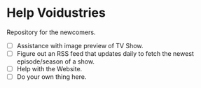 # Help Voidustries
Repository for the newcomers.

- [ ] Assistance with image preview of TV Show.  
- [ ] Figure out an RSS feed that updates daily to fetch the newest episode/season of a show.  
- [ ] Help with the Website.  
- [ ] Do your own thing here.
